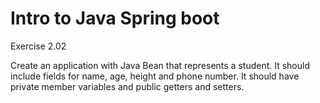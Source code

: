 # Intro to Java Spring boot

Exercise 2.02

Create an application with Java Bean that represents a student. 
It should include fields for name, age, height and phone number. 
It should have private member variables and public getters and setters. 
